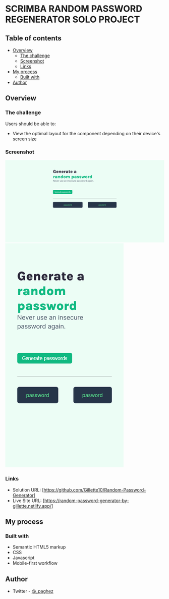 # SCRIMBA RANDOM PASSWORD REGENERATOR SOLO PROJECT


## Table of contents

- [Overview](#overview)
  - [The challenge](#the-challenge)
  - [Screenshot](#screenshot)
  - [Links](#links)
- [My process](#my-process)
  - [Built with](#built-with)
- [Author](#author)

## Overview

### The challenge

Users should be able to:

- View the optimal layout for the component depending on their device's screen size


### Screenshot

![A screenshot of the Desktop view](./Screenshot/DesktopView.png 'A screenshot of the Desktop view')
![A screenshot of the Mobile View one](./Screenshot/MobileView.png 'A screenshot of the Mobile View')


### Links

- Solution URL: [https://github.com/Gillette10/Random-Password-Generator]
- Live Site URL: [https://random-password-generator-by-gillette.netlify.app/]

## My process

### Built with

- Semantic HTML5 markup
- CSS 
- Javascript
- Mobile-first workflow

## Author
- Twitter - [@\_paghez](https://www.twitter.com/yourusername)
